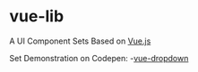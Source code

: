 # vue-lib
A UI Component Sets Based on [Vue.js](https://github.com/vuejs/vue)

Set Demonstration on Codepen:
-[vue-dropdown](http://codepen.io/anon/pen/kkkKZv)
